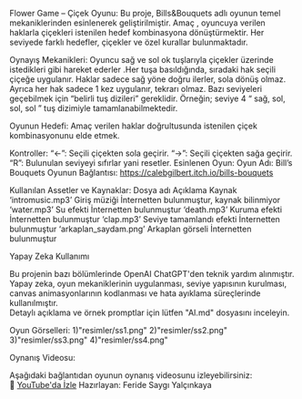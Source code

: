 Flower Game – Çiçek Oyunu:
Bu proje, Bills&Bouquets adlı oyunun temel mekaniklerinden esinlenerek geliştirilmiştir. Amaç , oyuncuya verilen haklarla çiçekleri istenilen hedef kombinasyona dönüştürmektir. Her seviyede farklı hedefler, çiçekler ve özel kurallar bulunmaktadır.

Oynayış Mekanikleri:
Oyuncu sağ ve sol ok tuşlarıyla çiçekler üzerinde istedikleri gibi hareket ederler .Her tuşa basıldığında, sıradaki hak seçili çiçeğe uygulanır. Haklar sadece sağ yöne doğru ilerler, sola dönüş olmaz. Ayrıca her hak sadece 1 kez uygulanır, tekrarı olmaz. Bazı seviyeleri geçebilmek için “belirli tuş dizileri” gereklidir. Örneğin; seviye 4 “  sağ, sol, sol, sol ” tuş dizimiyle tamamlanabilmektedir. 

Oyunun Hedefi:
Amaç verilen haklar doğrultusunda istenilen çiçek kombinasyonunu elde etmek.

Kontroller:
“←”: Seçili çiçekten sola geçirir.
“→”: Seçili çiçekten sağa geçirir.
“R”: Bulunulan seviyeyi sıfırlar yani resetler.
Esinlenen Oyun:
Oyun Adı: Bill’s Bouquets
Oyunun Bağlantısı: https://calebgilbert.itch.io/bills-bouquets

Kullanılan Assetler ve Kaynaklar: 
Dosya adı                       Açıklama                                    Kaynak
‘intromusic.mp3’             Giriş müziği                    İnternetten bulunmuştur, kaynak bilinmiyor
‘water.mp3’                  Su efekti                       İnternetten bulunmuştur
‘death.mp3’                  Kuruma efekti                   İnternetten bulunmuştur
‘clap.mp3’            Seviye tamamlandı efekti               İnternetten bulunmuştur
‘arkaplan_saydam.png’       Arkaplan görseli                 İnternetten bulunmuştur

 Yapay Zeka Kullanımı

 Bu projenin bazı bölümlerinde OpenAI ChatGPT'den teknik yardım alınmıştır.  
 Yapay zeka, oyun mekaniklerinin uygulanması, seviye yapısının kurulması, canvas animasyonlarının kodlanması ve hata ayıklama süreçlerinde kullanılmıştır.  
 Detaylı açıklama ve örnek promptlar için lütfen "AI.md" dosyasını inceleyin.

Oyun Görselleri:
1)"resimler/ss1.png"
2)"resimler/ss2.png"
3)"resimler/ss3.png"
4)"resimler/ss4.png"

 Oynanış Videosu:

Aşağıdaki bağlantıdan oyunun oynanış videosunu izleyebilirsiniz:  
🔗 [YouTube'da İzle](https://www.youtube.com/watch?v=urJfDhYBXPc)
 Hazırlayan: Feride Saygı Yalçınkaya